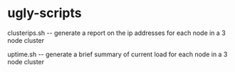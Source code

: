 # ugly-scripts
clusterips.sh -- generate a report on the ip addresses for each node in a 3 node cluster

uptime.sh -- generate a brief summary of current load for each node in a 3 node cluster
